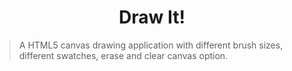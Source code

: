 <h1 align="center">Draw It!</h1>

>A HTML5 canvas drawing application with different brush sizes, different swatches, erase and clear canvas option.
